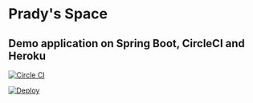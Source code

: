 Prady's Space
===================


## Demo application on Spring Boot, CircleCI and Heroku 


[![Circle CI](https://circleci.com/gh/ntkme/github-buttons.svg?style=svg)](https://circleci.com/gh/ntkme/github-buttons)

[![Deploy](https://www.herokucdn.com/deploy/button.png)](https://heroku.com/deploy)